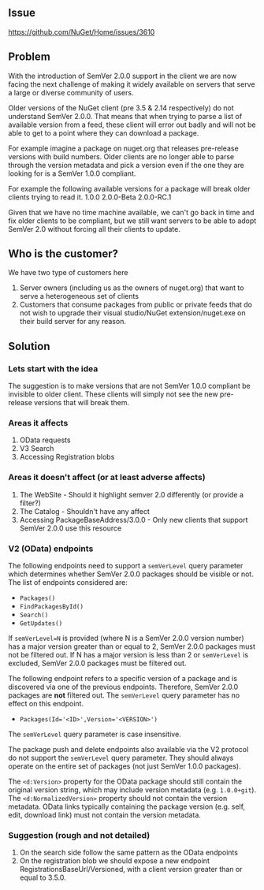 ## Issue
https://github.com/NuGet/Home/issues/3610

## Problem
With the introduction of SemVer 2.0.0 support in the client we are now facing the next challenge of making it widely available on servers that serve a large or diverse community of users.

Older versions of the NuGet client (pre 3.5 & 2.14 respectively) do not understand SemVer 2.0.0. That means that when trying to parse a list of available version from a feed, these client will error out badly and will not be able to get to a point where they can download a package.

For example imagine a package on nuget.org that releases pre-release versions with build numbers. Older clients are no longer able to parse through the version metadata and pick a version even if the one they are looking for is a SemVer 1.0.0 compliant.

For example the following available versions for a package will break older clients trying to read it.
1.0.0
2.0.0-Beta
2.0.0-RC.1

Given that we have no time machine available, we can't go back in time and fix older clients to be compliant, but we still want servers to be able to adopt SemVer 2.0 without forcing all their clients to update.

## Who is the customer?
We have two type of customers here
1. Server owners (including us as the owners of nuget.org) that want to serve a heterogeneous set of clients
2. Customers that consume packages from public or private feeds that do not wish to upgrade their visual studio/NuGet extension/nuget.exe on their build server for any reason.

## Solution

### Lets start with the idea

The suggestion is to make versions that are not SemVer 1.0.0 compliant be invisible to older client. These clients will simply not see the new pre-release versions that will break them.

### Areas it affects

1. OData requests
2. V3 Search
3. Accessing Registration blobs

### Areas it doesn't affect (or at least adverse affects)

1. The WebSite - Should it highlight semver 2.0 differently (or provide a filter?)
2. The Catalog - Shouldn't have any affect
3. Accessing PackageBaseAddress/3.0.0 - Only new clients that support SemVer 2.0.0 use this resource

### V2 (OData) endpoints

The following endpoints need to support a `semVerLevel` query parameter which determines whether SemVer 2.0.0 packages should be visible or not. The list of endpoints considered are:

 - `Packages()`
 - `FindPackagesById()`
 - `Search()`
 - `GetUpdates()`

If `semVerLevel=N` is provided (where N is a SemVer 2.0.0 version number) has a major version greater than or equal to 2, SemVer 2.0.0 packages must not be filtered out. If N has a major version is less than 2 or `semVerLevel` is excluded, SemVer 2.0.0 packages must be filtered out.

The following endpoint refers to a specific version of a package and is discovered via one of the previous endpoints. Therefore, SemVer 2.0.0 packages are **not** filtered out. The `semVerLevel` query parameter has no effect on this endpoint.

 - `Packages(Id='<ID>',Version='<VERSION>')`

The `semVerLevel` query parameter is case insensitive.

The package push and delete endpoints also available via the V2 protocol do not support the `semVerLevel` query parameter. They should always operate on the entire set of packages (not just SemVer 1.0.0 packages).

The `<d:Version>` property for the OData package should still contain the original version string, which may include version metadata (e.g. `1.0.0+git`). The `<d:NormalizedVersion>` property should not contain the version metadata. OData links typically containing the package version (e.g. self, edit, download link) must not contain the version metadata.

### Suggestion (rough and not detailed)

1. On the search side follow the same pattern as the OData endpoints
1. On the registration blob we should expose a new endpoint RegistrationsBaseUrl/Versioned, with a client version greater than or equal to 3.5.0.
